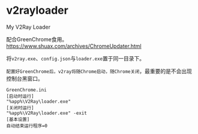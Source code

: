 # v2rayloader
My V2Ray Loader

配合GreenChrome食用。https://www.shuax.com/archives/ChromeUpdater.html

将`v2ray.exe`、`config.json`与`loader.exe`置于同一目录下。

`配置好GreenChrome后，v2ray将随Chrome启动，随Chrome关闭`，最重要的是不会出现控制台黑窗口。
```text
GreenChrome.ini
[启动时运行]
"%app%\V2Ray\loader.exe"
[关闭时运行]
"%app%\V2Ray\loader.exe" -exit
[基本设置]
自动结束运行程序=0
```

